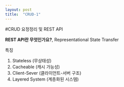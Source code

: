 ```yaml
---
layout: post
title:  "CRUD-1"
---
```


#CRUD 요정정리 및 REST API

**REST API란 무엇인가요?**, Representational State Transfer

특징
1) Stateless (무상태성)
2) Cacheable (캐시 가능성)
3) Client-Sever (클라이언트-서버 구조)
4) Layered System (계층화된 시스템) 
